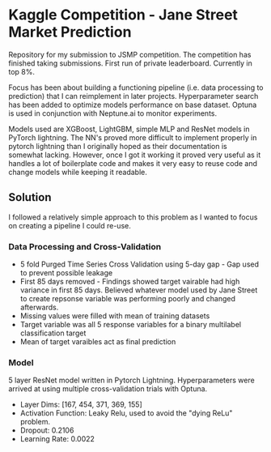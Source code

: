 # Kaggle Competition - Jane Street Market Prediction

Repository for my submission to JSMP competition. The competition has finished taking submissions. 
First run of private leaderboard. Currently in top 8%.

Focus has been about building a functioning pipeline (i.e. data processing to prediction) that I can reimplement in later projects.
Hyperparameter search has been added to optimize models performance on base dataset. Optuna is used in conjunction with Neptune.ai to monitor experiments.

Models used are XGBoost, LightGBM, simple MLP and ResNet models in PyTorch lightning. The NN's proved more difficult to implement properly in pytorch lightning than I
originally hoped as their documentation is somewhat lacking. However, once I got it working it proved very useful as it handles a lot of boilerplate code and makes 
it very easy to reuse code and change models while keeping it readable.

## Solution

I followed a relatively simple approach to this problem as I wanted to focus on creating a pipeline I could re-use.

### Data Processing and Cross-Validation
- 5 fold Purged Time Series Cross Validation using 5-day gap - Gap used to prevent possible leakage 
- First 85 days removed - Findings showed target vairable had high variance in first 85 days. Believed whatever model used by Jane Street to create repsonse variable was performing poorly and changed afterwards.
- Missing values were filled with mean of training datasets
- Target variable was all 5 response variables for a binary multilabel classification target
- Mean of target varaibles act as final prediction

### Model
5 layer ResNet model written in Pytorch Lightning. Hyperparameters were arrived at using multiple cross-validation trials with Optuna. 
- Layer Dims: [167, 454, 371, 369, 155]
- Activation Function: Leaky Relu, used to avoid the "dying ReLu" problem.
- Dropout: 0.2106 
- Learning Rate: 0.0022

